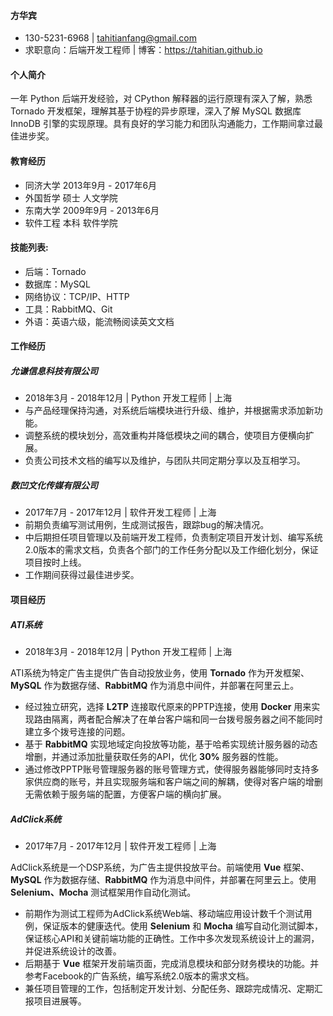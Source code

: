 ---
---

#### 方华宾
- 130-5231-6968 | tahitianfang@gmail.com 
- 求职意向：后端开发工程师 | 博客：https://tahitian.github.io

#### 个人简介

一年 Python 后端开发经验，对 CPython 解释器的运行原理有深入了解，熟悉 Tornado 开发框架，理解其基于协程的异步原理，深入了解 MySQL 数据库 InnoDB 引擎的实现原理。具有良好的学习能力和团队沟通能力，工作期间拿过最佳进步奖。

#### 教育经历

- 同济大学 2013年9月 - 2017年6月
- 外国哲学 硕士 人文学院 
- 东南大学 2009年9月 - 2013年6月
- 软件工程 本科 软件学院


#### 技能列表:

- 后端：Tornado
- 数据库：MySQL 
- 网络协议：TCP/IP、HTTP
- 工具：RabbitMQ、Git 
- 外语：英语六级，能流畅阅读英文文档
     
#### 工作经历

##### 允谦信息科技有限公司 
- 2018年3月 - 2018年12月 | Python 开发工程师 | 上海
- 与产品经理保持沟通，对系统后端模块进行升级、维护，并根据需求添加新功能。
- 调整系统的模块划分，高效重构并降低模块之间的耦合，使项目方便横向扩展。
- 负责公司技术文档的编写以及维护，与团队共同定期分享以及互相学习。

##### 数凹文化传媒有限公司 
- 2017年7月 - 2017年12月 | 软件开发工程师 | 上海
- 前期负责编写测试用例，生成测试报告，跟踪bug的解决情况。
- 中后期担任项目管理以及前端开发工程师，负责制定项目开发计划、编写系统2.0版本的需求文档，负责各个部门的工作任务分配以及工作细化划分，保证项目按时上线。
- 工作期间获得过最佳进步奖。
   
#### 项目经历

##### ATI系统
- 2018年3月 - 2018年12月 | Python 开发工程师 | 上海

ATI系统为特定广告主提供广告自动投放业务，使用 **Tornado** 作为开发框架、**MySQL** 作为数据存储、**RabbitMQ** 作为消息中间件，并部署在阿里云上。

- 经过独立研究，选择 **L2TP** 连接取代原来的PPTP连接，使用 **Docker** 用来实现路由隔离，两者配合解决了在单台客户端和同一台拨号服务器之间不能同时建立多个拨号连接的问题。
- 基于 **RabbitMQ** 实现地域定向投放等功能，基于哈希实现统计服务器的动态增删，并通过添加批量获取任务的API，优化 **30%** 服务器的性能。
- 通过修改PPTP账号管理服务器的账号管理方式，使得服务器能够同时支持多家供应商的账号，并且实现服务端和客户端之间的解耦，使得对客户端的增删无需依赖于服务端的配置，方便客户端的横向扩展。


##### AdClick系统
- 2017年7月 - 2017年12月 | 软件开发工程师 | 上海

AdClick系统是一个DSP系统，为广告主提供投放平台。前端使用 **Vue** 框架、**MySQL** 作为数据存储、**RabbitMQ** 作为消息中间件，并部署在阿里云上。使用 **Selenium、Mocha** 测试框架用作自动化测试。

- 前期作为测试工程师为AdClick系统Web端、移动端应用设计数千个测试用例，保证版本的健康迭代。使用 **Selenium** 和 **Mocha** 编写自动化测试脚本，保证核心API和关键前端功能的正确性。工作中多次发现系统设计上的漏洞，并促进系统设计的改善。
- 后期基于 **Vue** 框架开发前端页面，完成消息模块和部分财务模块的功能。并参考Facebook的广告系统，编写系统2.0版本的需求文档。
- 兼任项目管理的工作，包括制定开发计划、分配任务、跟踪完成情况、定期汇报项目进展等。


